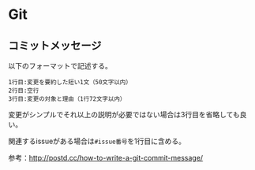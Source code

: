 # Git

## コミットメッセージ

以下のフォーマットで記述する。

```
1行目:変更を要約した短い1文（50文字以内）
2行目:空行
3行目:変更の対象と理由（1行72文字以内）
```

変更がシンプルでそれ以上の説明が必要ではない場合は3行目を省略しても良い。

関連するissueがある場合は`#issue番号`を1行目に含める。

参考：http://postd.cc/how-to-write-a-git-commit-message/